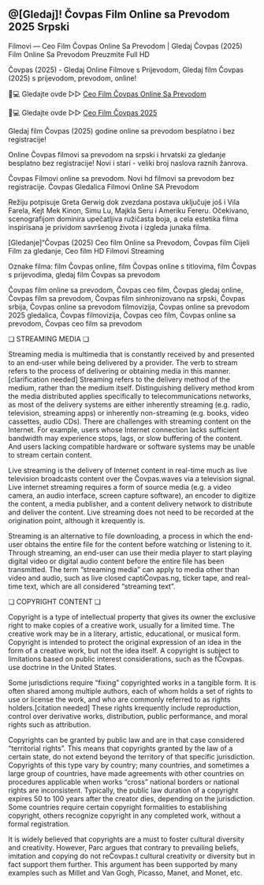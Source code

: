 ## @[Gledaj]! Čovpas Film Online sa Prevodom 2025 Srpski

Filmovi — Ceo Film Čovpas Online Sa Prevodom | Gledaj Čovpas (2025) Film Online Sa Prevodom Preuzmite Full HD

Čovpas (2025) - Gledaj Online Filmove s Prijevodom, Gledaj film Čovpas (2025) s prijevodom, prevodom, online!

📱💻 Gledajte ovde ▷▷ [Ceo Film Čovpas Online Sa Prevodom](https://t.co/Gzby2dIXYT)

📱💻 Gledajte ovde ▷▷ [Ceo Film Čovpas 2025](https://t.co/Gzby2dIXYT)

Gledaj film Čovpas (2025) godine online sa prevodom besplatno i bez registracije!

Online Čovpas filmovi sa prevodom na srpski i hrvatski za gledanje besplatno bez registracije! Novi i stari - veliki broj naslova raznih žanrova.

Čovpas Filmovi online sa prevodom. Novi hd filmovi sa prevodom bez registracije. Čovpas Gledalica Filmovi Online SA Prevodom

Režiju potpisuje Greta Gerwig dok zvezdana postava uključuje još i Vila Farela, Kejt Mek Kinon, Simu Lu, Majkla Seru i Ameriku Fereru. Očekivano, scenografijom dominira upečatljiva ružičasta boja, a cela estetika filma inspirisana je prividom savršenog života i izgleda junaka filma.

[Gledanje]“Čovpas (2025) Ceo film Online sa Prevodom, Čovpas film Cijeli Film za gledanje, Ceo film HD Filmovi Streaming

Oznake filma: film Čovpas online, film Čovpas online s titlovima, film Čovpas s prijevodima, gledaj film Čovpas sa prevodom

Čovpas film online sa prevodom, Čovpas ceo film, Čovpas gledaj online, Čovpas film sa prevodom, Čovpas film sinhronizovano na srpski, Čovpas srbija, Čovpas online sa prevodom filmovizija, Čovpas online sa prevodom 2025 gledalica, Čovpas filmovizija, Čovpas ceo film, Čovpas online sa prevodom, Čovpas ceo film sa prevodom

❏ STREAMING MEDIA ❏

Streaming media is multimedia that is constantly received by and presented to an end-user while being delivered by a provider. The verb to stream refers to the process of delivering or obtaining media in this manner.[clarification needed] Streaming refers to the delivery method of the medium, rather than the medium itself. Distinguishing delivery method krom the media distributed applies specifically to telecommunications networks, as most of the delivery systems are either inherently streaming (e.g. radio, television, streaming apps) or inherently non-streaming (e.g. books, video cassettes, audio CDs). There are challenges with streaming content on the Internet. For example, users whose Internet connection lacks sufficient bandwidth may experience stops, lags, or slow buffering of the content. And users lacking compatible hardware or software systems may be unable to stream certain content.

Live streaming is the delivery of Internet content in real-time much as live television broadcasts content over the Čovpas.waves via a television signal. Live internet streaming requires a form of source media (e.g. a video camera, an audio interface, screen capture software), an encoder to digitize the content, a media publisher, and a content delivery network to distribute and deliver the content. Live streaming does not need to be recorded at the origination point, although it krequently is.

Streaming is an alternative to file downloading, a process in which the end-user obtains the entire file for the content before watching or listening to it. Through streaming, an end-user can use their media player to start playing digital video or digital audio content before the entire file has been transmitted. The term “streaming media” can apply to media other than video and audio, such as live closed captiČovpas.ng, ticker tape, and real-time text, which are all considered “streaming text”.

❏ COPYRIGHT CONTENT ❏

Copyright is a type of intellectual property that gives its owner the exclusive right to make copies of a creative work, usually for a limited time. The creative work may be in a literary, artistic, educational, or musical form. Copyright is intended to protect the original expression of an idea in the form of a creative work, but not the idea itself. A copyright is subject to limitations based on public interest considerations, such as the fČovpas. use doctrine in the United States.

Some jurisdictions require “fixing” copyrighted works in a tangible form. It is often shared among multiple authors, each of whom holds a set of rights to use or license the work, and who are commonly referred to as rights holders.[citation needed] These rights krequently include reproduction, control over derivative works, distribution, public performance, and moral rights such as attribution.

Copyrights can be granted by public law and are in that case considered “territorial rights”. This means that copyrights granted by the law of a certain state, do not extend beyond the territory of that specific jurisdiction. Copyrights of this type vary by country; many countries, and sometimes a large group of countries, have made agreements with other countries on procedures applicable when works “cross” national borders or national rights are inconsistent. Typically, the public law duration of a copyright expires 50 to 100 years after the creator dies, depending on the jurisdiction. Some countries require certain copyright formalities to establishing copyright, others recognize copyright in any completed work, without a formal registration.

It is widely believed that copyrights are a must to foster cultural diversity and creativity. However, Parc argues that contrary to prevailing beliefs, imitation and copying do not reČovpas.t cultural creativity or diversity but in fact support them further. This argument has been supported by many examples such as Millet and Van Gogh, Picasso, Manet, and Monet, etc.
